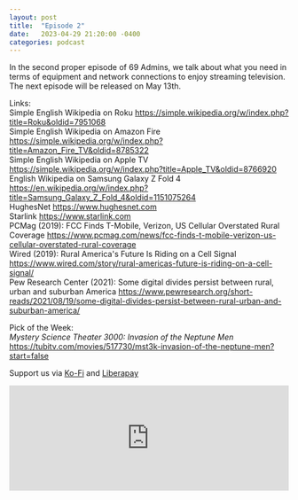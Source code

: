 ```yaml
---
layout: post
title:  "Episode 2"
date:   2023-04-29 21:20:00 -0400
categories: podcast
---
```

In the second proper episode of 69 Admins, we talk about what you need in terms of equipment and network connections to enjoy streaming television.  The next episode will be released on May 13th.

Links:  
Simple English Wikipedia on Roku <https://simple.wikipedia.org/w/index.php?title=Roku&oldid=7951068>    
Simple English Wikipedia on Amazon Fire <https://simple.wikipedia.org/w/index.php?title=Amazon_Fire_TV&oldid=8785322>  
Simple English Wikipedia on Apple TV <https://simple.wikipedia.org/w/index.php?title=Apple_TV&oldid=8766920>  
English Wikipedia on Samsung Galaxy Z Fold 4 <https://en.wikipedia.org/w/index.php?title=Samsung_Galaxy_Z_Fold_4&oldid=1151075264>  
HughesNet <https://www.hughesnet.com>  
Starlink <https://www.starlink.com>  
PCMag (2019): FCC Finds T-Mobile, Verizon, US Cellular Overstated Rural Coverage <https://www.pcmag.com/news/fcc-finds-t-mobile-verizon-us-cellular-overstated-rural-coverage>  
Wired (2019): Rural America's Future Is Riding on a Cell Signal <https://www.wired.com/story/rural-americas-future-is-riding-on-a-cell-signal/>  
Pew Research Center (2021): Some digital divides persist between rural, urban and suburban America <https://www.pewresearch.org/short-reads/2021/08/19/some-digital-divides-persist-between-rural-urban-and-suburban-america/>  

Pick of the Week:  
*Mystery Science Theater 3000: Invasion of the Neptune Men* <https://tubitv.com/movies/517730/mst3k-invasion-of-the-neptune-men?start=false>  

Support us via [Ko-Fi](https://ko-fi.com/smkellat) and [Liberapay](https://liberapay.com/smkellat)  

<iframe src="https://embed.acast.com/6410a80dec813e00110faed2/644dc63c712a860011daa109?theme=light" frameBorder="0" width="100%" height="190px"></iframe>
